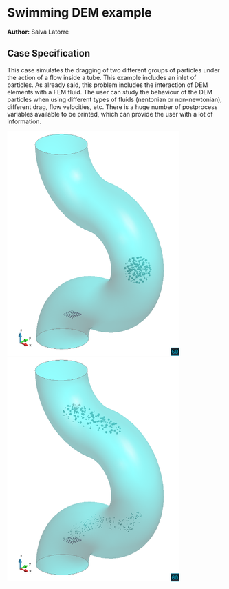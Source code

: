 # Swimming DEM example

**Author:** Salva Latorre

## Case Specification

This case simulates the dragging of two different groups of particles under the action of a flow inside a tube. This example includes an inlet of particles. As already said, this problem includes the interaction of DEM elements with a FEM fluid. The user can study the behaviour of the DEM particles when using different types of fluids (nentonian or non-newtonian), different drag, flow velocities, etc. There is a huge number of postprocess variables available to be printed, which can provide the user with a lot of information.

[<img
  src="data/swimming_dem1.png?raw=true"
  width="400"
  title="Swimming DEM example. Starting point.">
](data/swimming_dem1.png)
[<img
  src="data/swimming_dem2.png?raw=true"
  width="400"
  title="Swimming DEM example. Particles rising.">
](data/swimming_dem2.png)
